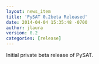 ```yaml
---
layout: news_item
title: 'PySAT 0.2beta Released'
date: 2014-04-04 15:35:48 -0700
author: jlaura
version: 0.2
categories: [release]
---
```


Initial private beta release of PySAT.  
